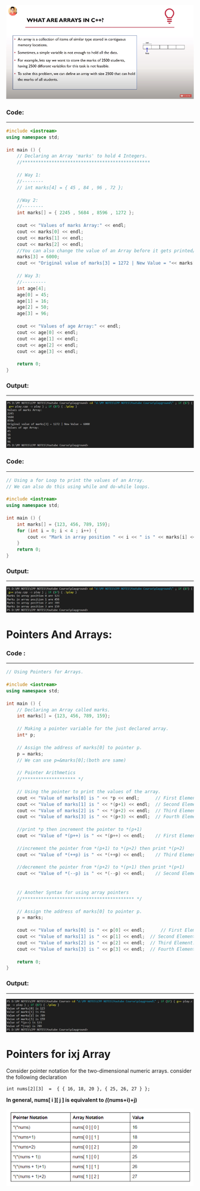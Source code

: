 ![](Img_Files/chapter13/what-is-array.png)

### Code:
----

```cpp
#include <iostream>
using namespace std;

int main () {
    // Declaring an Array 'marks' to hold 4 Integers.
    //************************************************
    
    // Way 1:
    //--------
    // int marks[4] = { 45 , 84 , 96 , 72 };

    //Way 2:
    //--------
    int marks[] = { 2245 , 5684 , 8596 , 1272 };

    cout << "Values of marks Array:" << endl; 
    cout << marks[0] << endl;
    cout << marks[1] << endl;
    cout << marks[2] << endl;
    //You can also change the value of an Array before it gets printed/used somewhere.
    marks[3] = 6000;
    cout << "Original value of marks[3] = 1272 | New Value = "<< marks[3] << endl;

    // Way 3:
    //---------
    int age[4];
    age[0] = 45;
    age[1] = 16;
    age[2] = 50;
    age[3] = 96;

    cout << "Values of age Array:" << endl; 
    cout << age[0] << endl;
    cout << age[1] << endl;
    cout << age[2] << endl;
    cout << age[3] << endl;

    return 0;
}
```

### Output:
---
![](Img_Files/chapter13/output-1.png)



### Code:
----

```cpp
// Using a for Loop to print the values of an Array.
// We can also do this using while and do-while loops.

#include <iostream>
using namespace std;

int main () {
    int marks[] = {123, 456, 789, 159};
    for (int i = 0; i < 4 ; i++) {
        cout << "Mark in array position " << i << " is " << marks[i] << endl;
    }
    return 0;
}
```

### Output:
---
![](Img_Files/chapter13/output-2.png)



# Pointers And Arrays:

### Code :
---

```cpp
// Using Pointers for Arrays.

#include <iostream>
using namespace std;

int main () {
    // Declaring an Array called marks.
    int marks[] = {123, 456, 789, 159};

    // Making a pointer variable for the just declared array.
    int* p;

    // Assign the address of marks[0] to pointer p.
    p = marks;
    // We can use p=&marks[0];(both are same)

    // Pointer Arithmetics
    //******************** */

    // Using the pointer to print the values of the array.
    cout << "Value of marks[0] is " << *p << endl;      // First Element.
    cout << "Value of marks[1] is " << *(p+1) << endl;  // Second Element.
    cout << "Value of marks[2] is " << *(p+2) << endl;  // Third Element.
    cout << "Value of marks[3] is " << *(p+3) << endl;  // Fourth Element.
    
    //print *p then increment the pointer to *(p+1)
    cout << "Value of *(p++) is " << *(p++) << endl;    // First Element. 

    //increment the pointer from *(p+1) to *(p+2) then print *(p+2)
    cout << "Value of *(++p) is " << *(++p) << endl;    // Third Element. 

    //decrement the pointer from *(p+2) to *(p+1) then print *(p+1)
    cout << "Value of *(--p) is " << *(--p) << endl;    // Second Element.


    // Another Syntax for using array pointers
    //****************************************** */

    // Assign the address of marks[0] to pointer p.
    p = marks;

    cout << "Value of marks[0] is " << p[0] << endl;      // First Element.
    cout << "Value of marks[1] is " << p[1] << endl;  // Second Element.
    cout << "Value of marks[2] is " << p[2] << endl;  // Third Element.
    cout << "Value of marks[3] is " << p[3] << endl;  // Fourth Element. 

    return 0;
}
```

### Output:
---
![](Img_Files/chapter13/output-3.png)


# Pointers for ixj Array

Consider pointer notation for the two-dimensional numeric arrays. consider the following declaration

```
int nums[2][3]  =  { { 16, 18, 20 }, { 25, 26, 27 } };
```

**In general, nums[ i ][ j ] is equivalent to *(*(nums+i)+j)**

![ixj_array_pointer_table](Img_Files\chapter13\ixj_array_pointer_table.png)